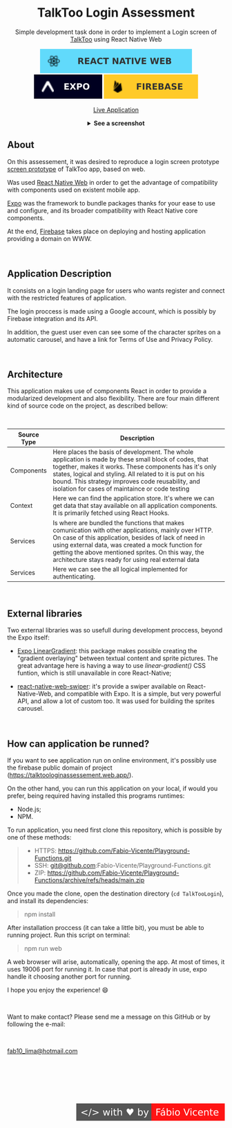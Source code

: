 <div align=center>
  <h1>TalkToo Login Assessment</h1>
  <p>Simple development task done in order to implement a Login screen of <a href='https://www.talktoo.ai/'>TalkToo</a> using React Native Web</p>

  ![React Native Web](docs/assets/badges/ReactNativeWeb.svg)
  ![Expo](docs/assets/badges/Expo.svg)
  ![Firebase](docs/assets/badges/Firebase.svg)

  [Live Application](https://talktoologinassessement.web.app/)

  <details>
    <summary>
      <strong>See a screenshot</strong>
    </summary>
    <br />
    <img src=docs/assets/gifs/Screenshot.gif alt="Project Screenshot" />
  </details>
</div>
  
</div>

## About

On this assessement, it was desired to reproduce a login screen prototype <a href='https://www.figma.com/file/ExCv1Dc4WdUUzR3h3ipjvh/Sample-Task?node-id=12%3A190&mode=dev'>screen prototype</a> of TalkToo app, based on web.

Was used <ins>React Native Web</ins> in order to get the advantage of compatibility with components used on existent mobile app.

<ins>Expo</ins> was the framework to bundle packages thanks for your ease to use and configure, and its broader compatibility with React Native core components.

At the end, <ins>Firebase</ins> takes place on deploying and hosting application providing a domain on WWW.

<br />

## Application Description

It consists on a login landing page for users who wants register and connect with the restricted features of application.

The login proccess is made using a Google account, which is possibly by Firebase integration and its API.

In addition, the guest user even can see some of the character sprites on a automatic carousel, and have a link for Terms of Use and Privacy Policy.

<br />

## Architecture

This application makes use of components React in order to provide a modularized development and also flexibility. There are four main different kind of source code on the project, as described bellow:

<br />

| Source Type   | Description |
| ------------- | ------------- |
| Components    | Here places the basis of development. The whole application is made by these small block of codes, that together, makes it works. These components has it's only states, logical and styling. All related to it is put on his bound. This strategy improves code reusability, and isolation for cases of maintaince or code testing  |
| Context  | Here we can find the application store. It's where we can get data that stay available on all application components. It is primarily fetched using React Hooks. |
| Services    | Is where are bundled the functions that makes comunication with other applications, mainly over HTTP. On case of this application, besides of lack of need in using external data, was created a mock function for getting the above mentioned sprites. On this way, the architecture stays ready for using real external data |
| Services    | Here we can see the all logical implemented for authenticating.  |

<br />

## External libraries

Two external libraries was so usefull during development proccess, beyond the Expo itself:

- [Expo LinearGradient](https://docs.expo.dev/versions/latest/sdk/linear-gradient/): this package makes possible creating the "gradient overlaying" between textual content and sprite pictures. The great advantage here is having a way to use *linear-gradient()* CSS funtion, which is still unavailable in core React-Native;
  
- [react-native-web-swiper](https://github.com/reactrondev/react-native-web-swiper): it's provide a swiper available on React-Native-Web, and compatible with Expo. It is a simple, but very powerful API, and allow a lot of custom too. It was used for building the sprites carousel.

<br />

## How can application be runned?

If you want to see application run on online environment, it's possibly use the firebase public domain of project (https://talktoologinassessement.web.app/).

On the other hand, you can run this application on your local, if would you prefer, being required having installed this programs runtimes:

- Node.js;
- NPM.
  
To run application, you need first clone this repository, which is possible by one of these methods:

> - HTTPS: https://github.com/Fabio-Vicente/Playground-Functions.git
> - SSH: git@github.com:Fabio-Vicente/Playground-Functions.git
> - ZIP: https://github.com/Fabio-Vicente/Playground-Functions/archive/refs/heads/main.zip

Once you made the clone, open the destination directory (`cd TalkTooLogin`), and install its dependencies:

> npm install

After installation proccess (it can take a little bit), you must be able to running project. Run this script on terminal:

> npm run web

A web browser will arise, automatically, opening the app. At most of times, it uses 19006 port for running it. In case that port is already in use, expo handle it choosing another port for running.

I hope you enjoy the experience! 😄

<br />

Want to make contact? Please send me a message on this GitHub or by following the e-mail:

<br />

fab10_lima@hotmail.com

<br />
<br />
<br />
<br />
<br />


<div align=right>

[![Code with love by Fábio Vicente](docs/assets/badges/made-with-love.svg)](https://github.com/Fabio-Vicente)

</div>

